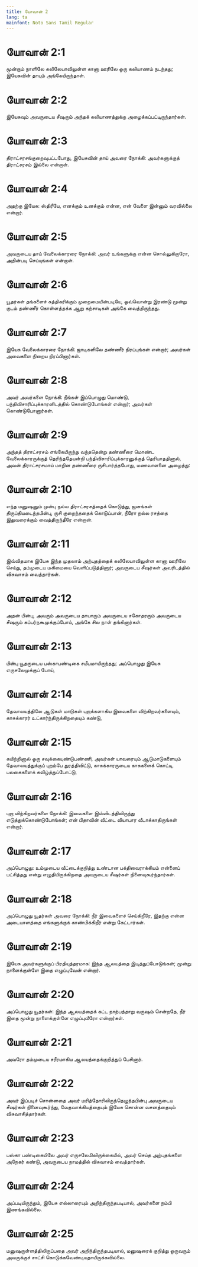 ```yaml
---
title: யோவான் 2
lang: ta
mainfont: Noto Sans Tamil Regular
---
```


# யோவான் 2:1

மூன்றாம் நாளிலே கலிலேயாவிலுள்ள கானா ஊரிலே ஒரு கலியாணம் நடந்தது; இயேசுவின் தாயும் அங்கேயிருந்தாள்.

# யோவான் 2:2

இயேசுவும் அவருடைய சீஷரும் அந்தக் கலியாணத்துக்கு அழைக்கப்பட்டிருந்தார்கள்.

# யோவான் 2:3

திராட்சரசங்குறைவுபட்டபோது, இயேசுவின் தாய் அவரை நோக்கி: அவர்களுக்குத் திராட்சரசம் இல்லை என்றாள்.

# யோவான் 2:4

அதற்கு இயேசு: ஸ்திரீயே, எனக்கும் உனக்கும் என்ன, என் வேளை இன்னும் வரவில்லை என்றார்.

# யோவான் 2:5

அவருடைய தாய் வேலைக்காரரை நோக்கி: அவர் உங்களுக்கு என்ன சொல்லுகிறாரோ, அதின்படி செய்யுங்கள் என்றாள்.

# யோவான் 2:6

யூதர்கள் தங்களைச் சுத்திகரிக்கும் முறைமையின்படியே, ஒவ்வொன்று இரண்டு மூன்று குடம் தண்ணீர் கொள்ளத்தக்க ஆறு கற்சாடிகள் அங்கே வைத்திருந்தது.

# யோவான் 2:7

இயேசு வேலைக்காரரை நோக்கி: ஜாடிகளிலே தண்ணீர் நிரப்புங்கள் என்றார்; அவர்கள் அவைகளை நிறைய நிரப்பினார்கள்.

# யோவான் 2:8

அவர் அவர்களை நோக்கி: நீங்கள் இப்பொழுது மொண்டு, பந்திவிசாரிப்புக்காரனிடத்தில் கொண்டுபோங்கள் என்றார்; அவர்கள் கொண்டுபோனார்கள்.

# யோவான் 2:9

அந்தத் திராட்சரசம் எங்கேயிருந்து வந்ததென்று தண்ணீரை மொண்ட வேலைக்காரருக்குத் தெரிந்ததேயன்றி பந்திவிசாரிப்புக்காரனுக்குத் தெரியாததினால், அவன் திராட்சரசமாய் மாறின தண்ணீரை ருசிபார்த்தபோது, மணவாளனை அழைத்து:

# யோவான் 2:10

எந்த மனுஷனும் முன்பு நல்ல திராட்சரசத்தைக் கொடுத்து, ஜனங்கள் திருப்தியடைந்தபின்பு, ருசி குறைந்ததைக் கொடுப்பான், நீரோ நல்ல ரசத்தை இதுவரைக்கும் வைத்திருந்தீரே என்றான்.

# யோவான் 2:11

இவ்விதமாக இயேசு இந்த முதலாம் அற்புதத்தைக் கலிலேயாவிலுள்ள கானா ஊரிலே செய்து, தம்முடைய மகிமையை வெளிப்படுத்தினார்; அவருடைய சீஷர்கள் அவரிடத்தில் விசுவாசம் வைத்தார்கள்.

# யோவான் 2:12

அதன் பின்பு, அவரும் அவருடைய தாயாரும் அவருடைய சகோதரரும் அவருடைய சீஷரும் கப்பர்நகூமுக்குப்போய், அங்கே சில நாள் தங்கினார்கள்.

# யோவான் 2:13

பின்பு யூதருடைய பஸ்காபண்டிகை சமீபமாயிருந்தது; அப்பொழுது இயேசு எருசலேமுக்குப் போய்,

# யோவான் 2:14

தேவாலயத்திலே ஆடுகள் மாடுகள் புறாக்களாகிய இவைகளை விற்கிறவர்களையும், காசுக்காரர் உட்கார்ந்திருக்கிறதையும் கண்டு,

# யோவான் 2:15

கயிற்றினால் ஒரு சவுக்கையுண்டுபண்ணி, அவர்கள் யாவரையும் ஆடுமாடுகளையும் தேவாலயத்துக்குப் புறம்பே துரத்திவிட்டு, காசுக்காரருடைய காசுகளைக் கொட்டி, பலகைகளைக் கவிழ்த்துப்போட்டு,

# யோவான் 2:16

புறா விற்கிறவர்களை நோக்கி: இவைகளை இவ்விடத்திலிருந்து எடுத்துக்கொண்டுபோங்கள்; என் பிதாவின் வீட்டை வியாபார வீடாக்காதிருங்கள் என்றார்.

# யோவான் 2:17

அப்பொழுது: உம்முடைய வீட்டைக்குறித்து உண்டான பக்திவைராக்கியம் என்னைப் பட்சித்தது என்று எழுதியிருக்கிறதை அவருடைய சீஷர்கள் நினைவுகூர்ந்தார்கள்.

# யோவான் 2:18

அப்பொழுது யூதர்கள் அவரை நோக்கி: நீர் இவைகளைச் செய்கிறீரே, இதற்கு என்ன அடையாளத்தை எங்களுக்குக் காண்பிக்கிறீர் என்று கேட்டார்கள்.

# யோவான் 2:19

இயேசு அவர்களுக்குப் பிரதியுத்தரமாக: இந்த ஆலயத்தை இடித்துப்போடுங்கள்; மூன்று நாளைக்குள்ளே இதை எழுப்புவேன் என்றார்.

# யோவான் 2:20

அப்பொழுது யூதர்கள்: இந்த ஆலயத்தைக் கட்ட நாற்பத்தாறு வருஷம் சென்றதே, நீர் இதை மூன்று நாளைக்குள்ளே எழுப்புவீரோ என்றார்கள்.

# யோவான் 2:21

அவரோ தம்முடைய சரீரமாகிய ஆலயத்தைக்குறித்துப் பேசினார்.

# யோவான் 2:22

அவர் இப்படிச் சொன்னதை அவர் மரித்தோரிலிருந்தெழுந்தபின்பு அவருடைய சீஷர்கள் நினைவுகூர்ந்து, வேதவாக்கியத்தையும் இயேசு சொன்ன வசனத்தையும் விசுவாசித்தார்கள்.

# யோவான் 2:23

பஸ்கா பண்டிகையிலே அவர் எருசலேமிலிருக்கையில், அவர் செய்த அற்புதங்களை அநேகர் கண்டு, அவருடைய நாமத்தில் விசுவாசம் வைத்தார்கள்.

# யோவான் 2:24

அப்படியிருந்தும், இயேசு எல்லாரையும் அறிந்திருந்தபடியால், அவர்களை நம்பி இணங்கவில்லை.

# யோவான் 2:25

மனுஷருள்ளத்திலிருப்பதை அவர் அறிந்திருந்தபடியால், மனுஷரைக் குறித்து ஒருவரும் அவருக்குச் சாட்சி கொடுக்கவேண்டியதாயிருக்கவில்லை.

